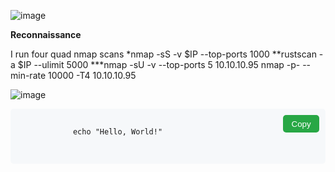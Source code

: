 
![image](https://github.com/user-attachments/assets/09cf167b-ac16-45f5-9afc-5a66232cba1d)

**Reconnaissance**

I run four quad nmap scans 
*nmap -sS -v $IP --top-ports 1000
**rustscan -a $IP --ulimit 5000
***nmap -sU -v --top-ports 5 10.10.10.95
nmap -p- --min-rate 10000 -T4 10.10.10.95

![image](https://github.com/user-attachments/assets/5a46ac1f-83d8-45c7-967a-9d3ea37adf4a)

<div style="position: relative; margin-bottom: 1em;">
    <pre style="background-color: #f6f8fa; padding: 1em; border-radius: 5px;">
        <code id="codeSnippet">
            echo "Hello, World!"
        </code>
    </pre>
    <button onclick="copyToClipboard()" style="position: absolute; top: 10px; right: 10px; padding: 0.5em 1em; border: none; border-radius: 5px; background-color: #28a745; color: white; cursor: pointer;">
        Copy
    </button>
</div>

<script>
    function copyToClipboard() {
        var code = document.getElementById("codeSnippet").innerText;
        var textarea = document.createElement("textarea");
        textarea.value = code;
        document.body.appendChild(textarea);
        textarea.select();
        document.execCommand("copy");
        document.body.removeChild(textarea);
        alert("Copied to clipboard!");
    }
</script>

